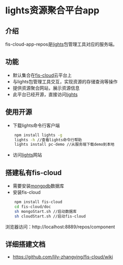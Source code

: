 lights资源聚合平台app 
=====================

## 介绍
fis-cloud-app-repos是[lights](http://lightjs.duapp.com)包管理工具对应的服务端。

## 功能
* 默认集合在[fis-cloud](http://solar.baidu.com)云平台上
* 与lights包管理工具交互，实现资源的存储查询等操作
* 提供资源聚合网站，展示资源信息
* 此平台已经开源，直接访问[lights](http://lightjs.duapp.com)

## 使用开源

* 下载lights命令行客户端

```bash
    npm install lights -g
    lights -h //查看lights命令行帮助
    lights install pc-demo //从服务端下载demo到本地
```
* 访问[lights](http://lightjs.duapp.com)网站

## 搭建私有fis-cloud

* 需要安装[mongodb](http://www.mongodb.org/)数据库
* 安装fis-cloud

```bash
    npm install fis-cloud 
    cd fis-cloud/doc
    sh mongoStart.sh //启动数据库
    sh cloudStart.sh //启动fis-cloud
```

浏览器访问：http://localhost:8889/repos/component

## 详细搭建文档
* https://github.com/lily-zhangying/fis-cloud/wiki



